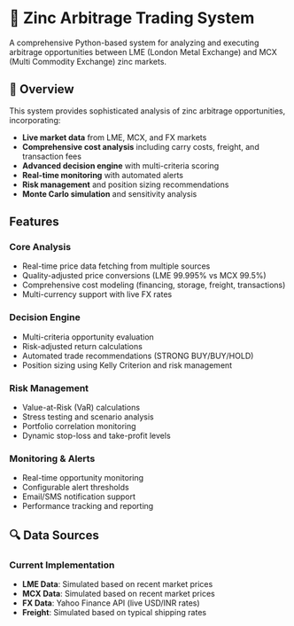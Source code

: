 # 🥇 Zinc Arbitrage Trading System

A comprehensive Python-based system for analyzing and executing arbitrage opportunities between LME (London Metal Exchange) and MCX (Multi Commodity Exchange) zinc markets.

## 🎯 Overview

This system provides sophisticated analysis of zinc arbitrage opportunities, incorporating:
- **Live market data** from LME, MCX, and FX markets
- **Comprehensive cost analysis** including carry costs, freight, and transaction fees
- **Advanced decision engine** with multi-criteria scoring
- **Real-time monitoring** with automated alerts
- **Risk management** and position sizing recommendations
- **Monte Carlo simulation** and sensitivity analysis

## Features

### Core Analysis
- Real-time price data fetching from multiple sources
- Quality-adjusted price conversions (LME 99.995% vs MCX 99.5%)
- Comprehensive cost modeling (financing, storage, freight, transactions)
- Multi-currency support with live FX rates

### Decision Engine
- Multi-criteria opportunity evaluation
- Risk-adjusted return calculations
- Automated trade recommendations (STRONG BUY/BUY/HOLD)
- Position sizing using Kelly Criterion and risk management

### Risk Management
- Value-at-Risk (VaR) calculations
- Stress testing and scenario analysis
- Portfolio correlation monitoring
- Dynamic stop-loss and take-profit levels

### Monitoring & Alerts
- Real-time opportunity monitoring
- Configurable alert thresholds
- Email/SMS notification support
- Performance tracking and reporting


## 🔍 Data Sources

### Current Implementation
- **LME Data**: Simulated based on recent market prices
- **MCX Data**: Simulated based on recent market prices  
- **FX Data**: Yahoo Finance API (live USD/INR rates)
- **Freight**: Simulated based on typical shipping rates

